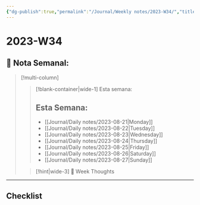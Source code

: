 ```yaml
---
{"dg-publish":true,"permalink":"/Journal/Weekly notes/2023-W34/","title":"2023-W34","tags":["NoteType/Weekly"],"updated":"2023-11-05T22:03:18.657-05:00"}
---
```



# 2023-W34

## 📅 Nota Semanal:

> [!multi-column]
> 
> > [!blank-container|wide-1] Esta semana:
> > ## Esta Semana:
> >- [[Journal/Daily notes/2023-08-21\|Monday]]
> > - [[Journal/Daily notes/2023-08-22\|Tuesday]]
> > - [[Journal/Daily notes/2023-08-23\|Wednesday]]
> > - [[Journal/Daily notes/2023-08-24\|Thursday]]
> > - [[Journal/Daily notes/2023-08-25\|Friday]]
> > - [[Journal/Daily notes/2023-08-26\|Saturday]]
> > - [[Journal/Daily notes/2023-08-27\|Sunday]]
> 
> > [!hint|wide-3] 💭 Week Thoughts
> > 

- - - 

## Checklist

